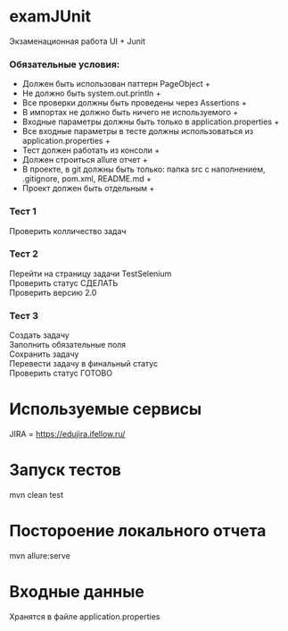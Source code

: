 # examJUnit
Экзаменационная работа UI + Junit
### Обязательные условия:
- Должен быть использован паттерн PageObject +
- Не должно быть system.out.println +
- Все проверки должны быть проведены через Assertions +
- В импортах не должно быть ничего не используемого +
- Входные параметры должны быть только в application.properties +
- Все входные параметры в тесте должны использоваться из application.properties +
- Тест должен работать из консоли +
- Должен строиться allure отчет +
- В проекте, в git должны быть только: папка src с наполнением, .gitignore, pom.xml, README.md +
- Проект должен быть отдельным +

### Тест 1
Проверить колличество задач
### Тест 2
Перейти на страницу задачи TestSelenium\
Проверить статус СДЕЛАТЬ\
Проверить версию 2.0
### Тест 3
Создать задачу\
Заполнить обязательные поля\
Сохранить задачу\
Перевести задачу в финальный статус\
Проверить статус ГОТОВО

# Используемые сервисы
JIRA = https://edujira.ifellow.ru/
# Запуск тестов
mvn clean test
# Постороение локального отчета
mvn allure:serve
# Входные данные
Хранятся в файле application.properties
